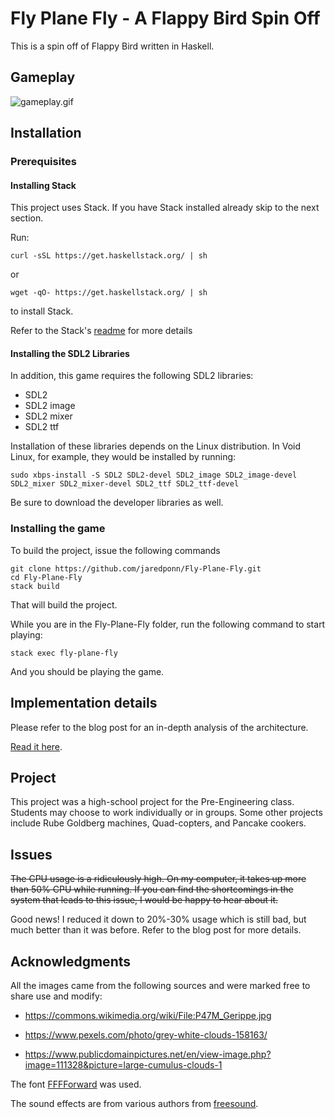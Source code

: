 # Fly Plane Fly - A Flappy Bird Spin Off
This is a spin off of Flappy Bird written in Haskell.

## Gameplay
![gameplay.gif](https://github.com/jaredponn/Fly-Plane-Fly/blob/master/gameplay.gif)

## Installation

### Prerequisites
#### Installing Stack
This project uses Stack. If you have Stack installed already skip to the next section. 

Run:
```
curl -sSL https://get.haskellstack.org/ | sh
```
or
```
wget -qO- https://get.haskellstack.org/ | sh
```
to install Stack.

Refer to the Stack's [readme](https://docs.haskellstack.org/en/stable/README/) for more details

#### Installing the SDL2 Libraries
In addition, this game requires the following SDL2 libraries:
* SDL2
* SDL2 image
* SDL2 mixer
* SDL2 ttf

Installation of these libraries depends on the Linux distribution. In Void Linux, for example, they would be installed by running:
```
sudo xbps-install -S SDL2 SDL2-devel SDL2_image SDL2_image-devel SDL2_mixer SDL2_mixer-devel SDL2_ttf SDL2_ttf-devel 
```
Be sure to download the developer libraries as well.

### Installing the game
To build the project, issue the following commands
```
git clone https://github.com/jaredponn/Fly-Plane-Fly.git
cd Fly-Plane-Fly
stack build
```
That will build the project. 

While you are in the Fly-Plane-Fly folder, run the following command to start playing:
```
stack exec fly-plane-fly
```
And you should be playing the game.

## Implementation details
Please refer to the blog post for an in-depth analysis of the architecture.

[Read it here](https://jaredponn.github.io/posts/2018-06-07-Write-Me-A-FlappyBird-In-Haskell.html).

## Project
This project was a high-school project for the Pre-Engineering class. Students may choose to work individually or in groups. Some other projects include Rube Goldberg machines, Quad-copters, and Pancake cookers.

## Issues
~~The CPU usage is a ridiculously high. On my computer, it takes up more than 50% CPU while running. If you can find the shortcomings in the system that leads to this issue, I would be happy to hear about it.~~

Good news! I reduced it down to 20%-30% usage which is still bad, but much better than it was before. Refer to the blog post for more details.

## Acknowledgments
All the images came from the following sources and were marked free to share use and modify:

 * https://commons.wikimedia.org/wiki/File:P47M_Gerippe.jpg

 * https://www.pexels.com/photo/grey-white-clouds-158163/

 * https://www.publicdomainpictures.net/en/view-image.php?image=111328&picture=large-cumulus-clouds-1

The font [FFFForward](http://www.1001fonts.com/fff-forward-font.html) was used.

The sound effects are from various authors from [freesound](https://freesound.org/).
